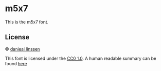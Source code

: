 # m5x7

This is the m5x7 font.

## License

©️ [danieal linssen](https://managore.itch.io/)

This font is licensed under the [CC0 1.0](https://creativecommons.org/publicdomain/zero/1.0/legalcode). A human readable summary can be found [here](https://creativecommons.org/publicdomain/zero/1.0/)

